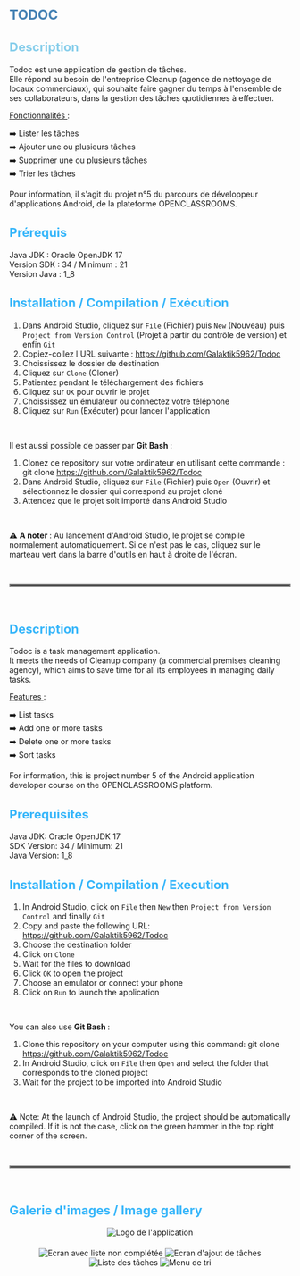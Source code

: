 <h1 style="color: steelblue; font-size: 24px;"> <strong> TODOC </strong> </h1>

<h2 style="color: skyblue; font-size: 22px;"> <strong> Description </strong> </h2>

Todoc est une application de gestion de tâches. <br>
Elle répond au besoin de l'entreprise Cleanup (agence de nettoyage de locaux commerciaux), qui souhaite faire gagner du temps à l'ensemble de ses collaborateurs, dans la gestion des tâches quotidiennes à effectuer. 

<ins> Fonctionnalités </ins> :

➡️ Lister les tâches <br>
➡️ Ajouter une ou plusieurs tâches <br>
➡️ Supprimer une ou plusieurs tâches <br>
➡️ Trier les tâches <br>

Pour information, il s'agit du projet n°5 du parcours de développeur d'applications Android, de la plateforme OPENCLASSROOMS.

<h2 style="color: #37B6FA; font-size: 22px;"> <strong> Prérequis </strong> </h2>

Java JDK : Oracle OpenJDK 17 <br>
Version SDK : 34 / Minimum : 21 <br>
Version Java : 1_8

<h2 style="color: #37B6FA; font-size: 22px;"> <strong> Installation / Compilation / Exécution </strong> </h2>

1. Dans Android Studio, cliquez sur `File` (Fichier) puis `New` (Nouveau) puis `Project from Version Control` (Projet à partir du contrôle de version) et enfin `Git`
2. Copiez-collez l'URL suivante : https://github.com/Galaktik5962/Todoc
3. Choississez le dossier de destination
4. Cliquez sur `Clone` (Cloner)
5. Patientez pendant le téléchargement des fichiers
6. Cliquez sur `OK` pour ouvrir le projet
7. Choississez un émulateur ou connectez votre téléphone
8. Cliquez sur `Run` (Exécuter) pour lancer l'application 

<br>

Il est aussi possible de passer par <strong> Git Bash </strong> : 

1. Clonez ce repository sur votre ordinateur en utilisant cette commande : git clone https://github.com/Galaktik5962/Todoc
2. Dans Android Studio, cliquez sur `File` (Fichier) puis `Open` (Ouvrir) et sélectionnez le dossier qui correspond au projet cloné
3. Attendez que le projet soit importé dans Android Studio 

<br>

⚠️ <strong> A noter </strong> : Au lancement d'Android Studio, le projet se compile normalement automatiquement. Si ce n'est pas le cas, cliquez sur le marteau vert dans la barre d'outils en haut à droite de l'écran.

<br>

<hr style="border: 2px solid grey;">

<br>

<h2 style="color: #37B6FA; font-size: 22px;"> <strong> Description </strong> </h2>

Todoc is a task management application. <br>
It meets the needs of Cleanup company (a commercial premises cleaning agency), which aims to save time for all its employees in managing daily tasks.

<ins> Features </ins>:

➡️ List tasks <br>
➡️ Add one or more tasks <br>
➡️ Delete one or more tasks <br>
➡️ Sort tasks <br>

For information, this is project number 5 of the Android application developer course on the OPENCLASSROOMS platform.

<h2 style="color: #37B6FA; font-size: 22px;"> <strong> Prerequisites </strong> </h2>

Java JDK: Oracle OpenJDK 17 <br>
SDK Version: 34 / Minimum: 21 <br>
Java Version: 1_8

<h2 style="color: #37B6FA; font-size: 22px;"> <strong> Installation / Compilation / Execution </strong> </h2>

1. In Android Studio, click on `File` then `New` then `Project from Version Control` and finally `Git`
2. Copy and paste the following URL: https://github.com/Galaktik5962/Todoc
3. Choose the destination folder
4. Click on `Clone`
5. Wait for the files to download
6. Click `OK` to open the project
7. Choose an emulator or connect your phone
8. Click on `Run` to launch the application

<br>

You can also use <strong> Git Bash </strong>:

1. Clone this repository on your computer using this command: git clone https://github.com/Galaktik5962/Todoc
2. In Android Studio, click on `File` then `Open` and select the folder that corresponds to the cloned project
3. Wait for the project to be imported into Android Studio

<br>

⚠️ Note: At the launch of Android Studio, the project should be automatically compiled. If it is not the case, click on the green hammer in the top right corner of the screen.

<br>

<hr style="border: 2px solid grey;">

<br>

<h2 style="color: #37B6FA; font-size: 22px;"> <strong> Galerie d'images / Image gallery </strong> </h2>

<div style="text-align: center; margin-bottom: 20px">
  <img src="pictures_for_readme/Logo application.jpg" alt="Logo de l'application">
</div>

<div style="text-align: center;">
  <img src="pictures_for_readme/Liste vide.jpg" alt="Ecran avec liste non complétée">
  <img src="pictures_for_readme/Ajout de tâche.jpg" alt="Ecran d'ajout de tâches">
</div>

<div style="text-align: center;">
<img src="pictures_for_readme/Liste des tâches.jpg" alt="Liste des tâches">
<img src="pictures_for_readme/Menu de tri.jpg" alt="Menu de tri">
</div>

